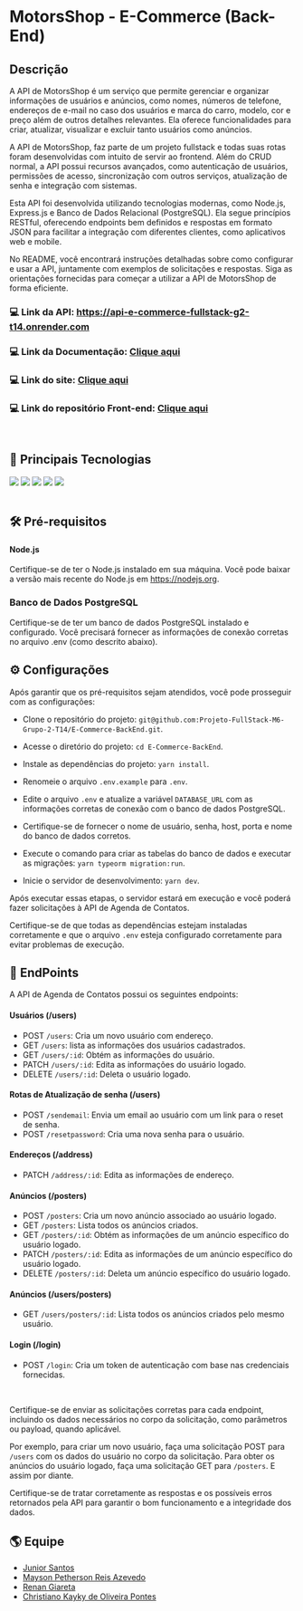 # MotorsShop - E-Commerce (Back-End)

## Descrição
A API de MotorsShop é um serviço que permite gerenciar e organizar informações de usuários e anúncios, como nomes, números de telefone, endereços de e-mail no caso dos usuários e marca do carro, modelo, cor e preço além de outros detalhes relevantes. Ela oferece funcionalidades para criar, atualizar, visualizar e excluir tanto usuários como anúncios.

A API de MotorsShop, faz parte de um projeto fullstack e todas suas rotas foram desenvolvidas com intuito de servir ao frontend. Além do CRUD normal, a API possui recursos avançados, como autenticação de usuários, permissões de acesso, sincronização com outros serviços, atualização de senha e integração com sistemas.

Esta API foi desenvolvida utilizando tecnologias modernas, como Node.js, Express.js e Banco de Dados Relacional (PostgreSQL). Ela segue princípios RESTful, oferecendo endpoints bem definidos e respostas em formato JSON para facilitar a integração com diferentes clientes, como aplicativos web e mobile.

No README, você encontrará instruções detalhadas sobre como configurar e usar a API, juntamente com exemplos de solicitações e respostas. Siga as orientações fornecidas para começar a utilizar a API de MotorsShop de forma eficiente.

### 💻 Link da API: https://api-e-commerce-fullstack-g2-t14.onrender.com

### 💻 Link da Documentação: [Clique aqui](https://api-e-commerce-fullstack-g2-t14.onrender.com/api-docs/)

### 💻 Link do site: [Clique aqui](https://github.com/Projeto-FullStack-M6-Grupo-2-T14/E-Commerce-FrontEnd)

### 💻 Link do repositório Front-end: [Clique aqui](https://github.com/Projeto-FullStack-M6-Grupo-2-T14/E-Commerce-FrontEnd)
<br>

## 🚀 Principais Tecnologias
<div>
    <img src="https://img.shields.io/badge/Node.js-43853D?style=for-the-badge&logo=node.js&logoColor=white" /> 
    <img src="https://img.shields.io/badge/TypeScript-007ACC?style=for-the-badge&logo=typescript&logoColor=white" />
    <img src="https://img.shields.io/badge/Express.js-404D59?style=for-the-badge" /> 
    <img src="https://img.shields.io/badge/PostgreSQL-316192?style=for-the-badge&logo=postgresql&logoColor=white" /> 
    <img src="https://img.shields.io/badge/json%20web%20tokens-323330?style=for-the-badge&logo=json-web-tokens&logoColor=pink" /> 
</div><br>

## 🛠 Pré-requisitos

#### Node.js
Certifique-se de ter o Node.js instalado em sua máquina. Você pode baixar a versão mais recente do Node.js em https://nodejs.org.
### Banco de Dados PostgreSQL
Certifique-se de ter um banco de dados PostgreSQL instalado e configurado. Você precisará fornecer as informações de conexão corretas no arquivo .env (como descrito abaixo).

## ⚙ Configurações

Após garantir que os pré-requisitos sejam atendidos, você pode prosseguir com as configurações:


  - Clone o repositório do projeto: `git@github.com:Projeto-FullStack-M6-Grupo-2-T14/E-Commerce-BackEnd.git`.

  - Acesse o diretório do projeto: `cd E-Commerce-BackEnd`.

  - Instale as dependências do projeto: `yarn install`.

  - Renomeie o arquivo `.env.example` para `.env`.

  - Edite o arquivo `.env` e atualize a variável `DATABASE_URL` com as informações corretas de conexão com o banco de dados PostgreSQL.
  
  - Certifique-se de fornecer o nome de usuário, senha, host, porta e nome do banco de dados corretos.

  - Execute o comando para criar as tabelas do banco de dados e executar as migrações: `yarn typeorm migration:run`.

  - Inicie o servidor de desenvolvimento: `yarn dev`.

Após executar essas etapas, o servidor estará em execução e você poderá fazer solicitações à API de Agenda de Contatos.

Certifique-se de que todas as dependências estejam instaladas corretamente e que o arquivo `.env` esteja configurado corretamente para evitar problemas de execução.

## 🎯 EndPoints

A API de Agenda de Contatos possui os seguintes endpoints:

#### Usuários (/users)

- POST `/users`: Cria um novo usuário com endereço.
- GET `/users`: lista as informações dos usuários cadastrados.
- GET `/users/:id`: Obtém as informações do usuário.
- PATCH `/users/:id`: Edita as informações do usuário logado.
- DELETE `/users/:id`: Deleta o usuário logado.

#### Rotas de Atualização de senha (/users)

- POST `/sendemail`: Envia um email ao usuário com um link para o reset de senha.
- POST `/resetpassword`: Cria uma nova senha para o usuário.

#### Endereços (/address)

- PATCH `/address/:id`: Edita as informações de endereço.

#### Anúncios (/posters)

- POST `/posters`: Cria um novo anúncio associado ao usuário logado.
- GET `/posters`: Lista todos os anúncios criados.
- GET `/posters/:id`: Obtém as informações de um anúncio específico do usuário logado.
- PATCH `/posters/:id`: Edita as informações de um anúncio específico do usuário logado.
- DELETE `/posters/:id`: Deleta um anúncio específico do usuário logado.

#### Anúncios (/users/posters)

- GET `/users/posters/:id`: Lista todos os anúncios criados pelo mesmo usuário.

#### Login (/login)

- POST `/login`: Cria um token de autenticação com base nas credenciais fornecidas.

<br>

Certifique-se de enviar as solicitações corretas para cada endpoint, incluindo os dados necessários no corpo da solicitação, como parâmetros ou payload, quando aplicável.

Por exemplo, para criar um novo usuário, faça uma solicitação POST para `/users` com os dados do usuário no corpo da solicitação. Para obter os anúncios do usuário logado, faça uma solicitação GET para `/posters`. E assim por diante.

Certifique-se de tratar corretamente as respostas e os possíveis erros retornados pela API para garantir o bom funcionamento e a integridade dos dados.

## 🌎 Equipe
- [Junior Santos](https://github.com/JuniorSantos05)
- [Mayson Petherson Reis Azevedo](https://github.com/M4Y50N)
- [Renan Giareta](https://github.com/renangiaretta)
- [Christiano Kayky de Oliveira Pontes](https://github.com/Christiano-K-Oliveira)



